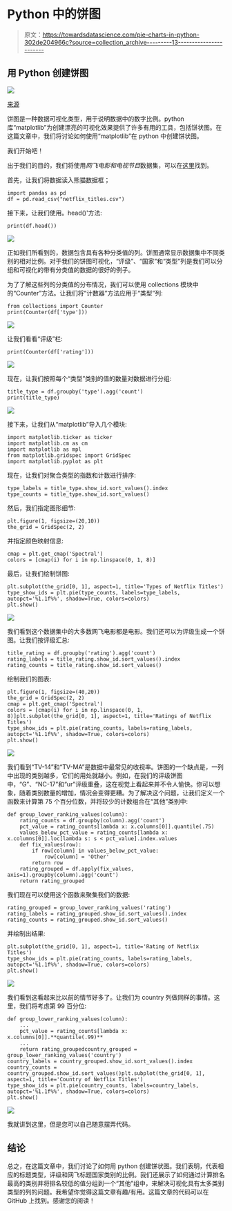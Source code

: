 # Python 中的饼图

> 原文：<https://towardsdatascience.com/pie-charts-in-python-302de204966c?source=collection_archive---------13----------------------->

## 用 Python 创建饼图

![](img/45529b90aa99e1deb0f183f18b9a0bae.png)

[来源](https://www.pexels.com/photo/lights-blue-wire-lighbulbs-91413/)

饼图是一种数据可视化类型，用于说明数据中的数字比例。python 库“matplotlib”为创建漂亮的可视化效果提供了许多有用的工具，包括饼状图。在这篇文章中，我们将讨论如何使用“matplotlib”在 python 中创建饼状图。

我们开始吧！

出于我们的目的，我们将使用*网飞电影和电视节目*数据集，可以在[这里](https://www.kaggle.com/shivamb/netflix-shows)找到。

首先，让我们将数据读入熊猫数据框；

```
import pandas as pd 
df = pd.read_csv("netflix_titles.csv")
```

接下来，让我们使用。head()'方法:

```
print(df.head())
```

![](img/87cc351b4c7655e895dda81ed2d878df.png)

正如我们所看到的，数据包含具有各种分类值的列。饼图通常显示数据集中不同类别的相对比例。对于我们的饼图可视化，“评级”、“国家”和“类型”列是我们可以分组和可视化的带有分类值的数据的很好的例子。

为了了解这些列的分类值的分布情况，我们可以使用 collections 模块中的“Counter”方法。让我们将“计数器”方法应用于“类型”列:

```
from collections import Counter
print(Counter(df['type']))
```

![](img/0aa8aa89e980a2dfd95bae776b6101b5.png)

让我们看看“评级”栏:

```
print(Counter(df['rating']))
```

![](img/e1057aef782869ce1fd4b89c2acc5113.png)

现在，让我们按照每个“类型”类别的值的数量对数据进行分组:

```
title_type = df.groupby('type').agg('count')
print(title_type)
```

![](img/151b9df9583ea3c6584ec72a7173ca43.png)

接下来，让我们从“matplotlib”导入几个模块:

```
import matplotlib.ticker as ticker
import matplotlib.cm as cm
import matplotlib as mpl
from matplotlib.gridspec import GridSpec
import matplotlib.pyplot as plt
```

现在，让我们对聚合类型的指数和计数进行排序:

```
type_labels = title_type.show_id.sort_values().index 
type_counts = title_type.show_id.sort_values()
```

然后，我们指定图形细节:

```
plt.figure(1, figsize=(20,10)) 
the_grid = GridSpec(2, 2)
```

并指定颜色映射信息:

```
cmap = plt.get_cmap('Spectral')
colors = [cmap(i) for i in np.linspace(0, 1, 8)]
```

最后，让我们绘制饼图:

```
plt.subplot(the_grid[0, 1], aspect=1, title='Types of Netflix Titles')
type_show_ids = plt.pie(type_counts, labels=type_labels, autopct='%1.1f%%', shadow=True, colors=colors)
plt.show()
```

![](img/987052a00b99749e63618fd0477aa73f.png)

我们看到这个数据集中的大多数网飞电影都是电影。我们还可以为评级生成一个饼图。让我们按评级汇总:

```
title_rating = df.groupby('rating').agg('count')
rating_labels = title_rating.show_id.sort_values().index 
rating_counts = title_rating.show_id.sort_values()
```

绘制我们的图表:

```
plt.figure(1, figsize=(40,20))
the_grid = GridSpec(2, 2)
cmap = plt.get_cmap('Spectral')
colors = [cmap(i) for i in np.linspace(0, 1, 8)]plt.subplot(the_grid[0, 1], aspect=1, title='Ratings of Netflix Titles')
type_show_ids = plt.pie(rating_counts, labels=rating_labels, autopct='%1.1f%%', shadow=True, colors=colors)
plt.show()
```

![](img/f9d4de14569bd01df051085be159f116.png)

我们看到“TV-14”和“TV-MA”是数据中最常见的收视率。饼图的一个缺点是，一列中出现的类别越多，它们的用处就越小。例如，在我们的评级饼图中，“G”、“NC-17”和“ur”评级重叠，这在视觉上看起来并不令人愉快。你可以想象，随着类别数量的增加，情况会变得更糟。为了解决这个问题，让我们定义一个函数来计算第 75 个百分位数，并将较少的计数组合在“其他”类别中:

```
def group_lower_ranking_values(column):
    rating_counts = df.groupby(column).agg('count')
    pct_value = rating_counts[lambda x: x.columns[0]].quantile(.75)
    values_below_pct_value = rating_counts[lambda x: x.columns[0]].loc[lambda s: s < pct_value].index.values
    def fix_values(row):
        if row[column] in values_below_pct_value:
            row[column] = 'Other'
        return row 
    rating_grouped = df.apply(fix_values, axis=1).groupby(column).agg('count')
    return rating_grouped
```

我们现在可以使用这个函数来聚集我们的数据:

```
rating_grouped = group_lower_ranking_values('rating')
rating_labels = rating_grouped.show_id.sort_values().index 
rating_counts = rating_grouped.show_id.sort_values()
```

并绘制出结果:

```
plt.subplot(the_grid[0, 1], aspect=1, title='Rating of Netflix Titles')
type_show_ids = plt.pie(rating_counts, labels=rating_labels, autopct='%1.1f%%', shadow=True, colors=colors)
plt.show()
```

![](img/b1197bf5c841f62f9d7955f703802f29.png)

我们看到这看起来比以前的情节好多了。让我们为 country 列做同样的事情。这里，我们将考虑第 99 百分位:

```
def group_lower_ranking_values(column):
    ...
    pct_value = rating_counts[lambda x: x.columns[0]].**quantile(.99)**
    ...
    return rating_groupedcountry_grouped = group_lower_ranking_values('country')
country_labels = country_grouped.show_id.sort_values().index 
country_counts = country_grouped.show_id.sort_values()plt.subplot(the_grid[0, 1], aspect=1, title='Country of Netflix Titles')
type_show_ids = plt.pie(country_counts, labels=country_labels, autopct='%1.1f%%', shadow=True, colors=colors)
plt.show()
```

![](img/982cd45a090f52c5cd3dcc58ea3a1f14.png)

我就讲到这里，但是您可以自己随意摆弄代码。

## 结论

总之，在这篇文章中，我们讨论了如何用 python 创建饼状图。我们表明，代表相应的标题类型，评级和网飞标题国家类别的比例。我们还展示了如何通过计算排名最高的类别并将排名较低的值分组到一个“其他”组中，来解决可视化具有太多类别类型的列的问题。我希望你觉得这篇文章有趣/有用。这篇文章的代码可以在 GitHub 上找到。感谢您的阅读！